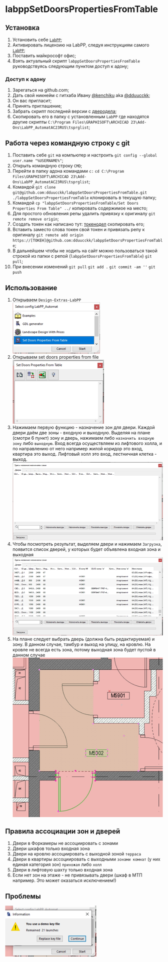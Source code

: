 # labppSetDoorsPropertiesFromTable    

## Установка    

1. Установить себе [`LabPP`](https://www.labpp.ru/labpp-automat-ru);    
2. Активировать лицензию на LabPP, следуя инструкциям самого [`LabPP`](https://www.labpp.ru/labppregru);    
3. Поставить майкрософт офис;    
4. Взять актуальный скрипт `labppSetDoorsPropertiesFromTable` руководствуясь следующим пунктом доступ к адону;    

### Доступ к адону    

1. Зарегаться на github.com;    
2. Дать свой никнейм с гитхаба Ивану [@kenchiku](@kenchiku) aka [@dduucckk](@dduucckk);    
3. Он вас пригласит;    
4. Принять приглашение;    
5. Забрать скрипт последней версии с [дверодела](https://github.com/dduucckk/labppSetDoorsPropertiesFromTable);    
6. Скопировать его в папку с установленным `LabPP` где находятся другие скрипты `C:\Program Files\GRAPHISOFT\ARCHICAD 23\Add-Ons\LabPP_AutomatAC23RUS\tsprglist`;    

## Работа через командную строку с git    

1. Поставить себе `git` на компьютер и настроить `git config --global user.name "%USERNAME%"`;    
2. Открыть командную строку `CMD`;    
3. Перейти в папку адона командами `c:`  `cd C:\Program Files\GRAPHISOFT\ARCHICAD 23\Add-Ons\LabPP_AutomatAC23RUS\tsprglist`;    
4. Командой `git clone git@github.com:dduucckk/labppSetDoorsPropertiesFromTable.git ./labppSetDoorsPropertiesFromTable` клонировать в текущую папку;    
5. Командой `cp "labppSetDoorsPropertiesFromTable/Set Doors Properties From Table" ../` копировать содержимое на место;    
6. Для простого обновления репы удалить привязку к оригиналу `git remote remove origin`;    
7. Создать токен как написано тут: [токенодел](https://docs.github.com/en/authentication/keeping-your-account-and-data-secure/creating-a-personal-access-token) скопировать его;     
8. Вставить заместо слова токен свой токен и привязать репу к оригиналу `git remote add origin https://[ТОКЕН]@github.com:dduucckk/labppSetDoorsPropertiesFromTable`;    
9. В дальнейшем чтобы не ходить на сайт можно пользоваться такой строкой из папки с репой (`labppSetDoorsPropertiesFromTable`) `git pull`;    
10. При внесении изменений `git pull` `git add .` `git commit -am ''` `git push`

## Использование    

1.    Открываем `Design-Extras-LabPP`    
![открываем LabPP](images/02.png)    
2.    Открываем set doors properties from file    
![открываем set doors properties from file](images/03.png)    
3.    Нажимаем первую функцию - назначение зон для двери. Каждой двери даём две зоны - входную и выходную. Выделяя на плане (смотри 6 пункт) зону и дверь, нажимаем либо `назначить входную зону` либо `выходную`. Вход всегда осуществляем из лифтового холла, и по направлению от него например жилой коридор это вход, квартира это выход. Лифтовый холл это вход, лестничная клетка - выход.    
![нажимаем иконку-планчик](images/04.png)    
5.    Чтобы посмотреть результат, выделяем двери и нажимаем `Загрузка`, появится список дверей, у которых будет объявлена входная зона и выходная    
![нажимаем загрузку](images/05.png)    
7.    На плане следует выбрать дверь (должна быть редактируемая) и зону. В данном случае, тамбур и выход на улицу, на кровлю. На кровле не всегда есть зона, потому выходная зона будет пустой в данном случае    
![выбор на плане](images/06.png)    

## Правила ассоциации зон и дверей    

1. Двери в Форкамеры не ассоциировать с зонами    
2. Двери шкафов только входная зона    
3. Двери на кровлю ассоциировать с выходной зоной `терраса`    
4. Двери в квартиры ассоциировать с выходными `зонами комнат` (у них единая категория зон) `прихожая` либо `холл`    
5. Двери в лифтовую шахту только входная зона    
6. Если нет зон на этаже - не привязывать двери (шкаф в МТП например. Это может оказаться исключением!)    


## Проблемы    

![ошибка регистрации](images/01.png)    
